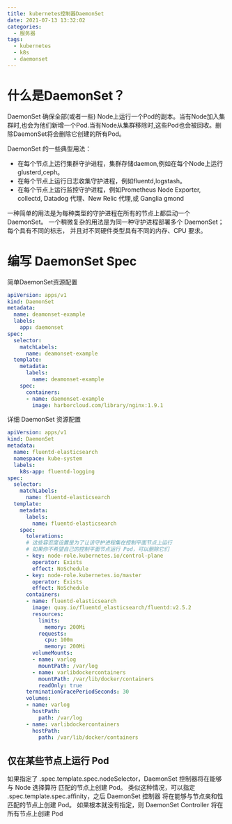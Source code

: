 ```yaml
---
title: kubernetes控制器DaemonSet
date: 2021-07-13 13:32:02
categories:
  - 服务器
tags:
  - kubernetes 
  - k8s
  - daemonset
---
```


# 什么是DaemonSet？

DaemonSet 确保全部(或者一些) Node上运行一个Pod的副本。当有Node加入集群时,也会为他们新增一个Pod.当有Node从集群移除时,这些Pod也会被回收。删除DaemonSet将会删除它创建的所有Pod。

DaemonSet 的一些典型用法：

- 在每个节点上运行集群守护进程，集群存储daemon,例如在每个Node上运行glusterd,ceph。
- 在每个节点上运行日志收集守护进程，例如fluentd,logstash。
- 在每个节点上运行监控守护进程，例如Prometheus Node Exporter, collectd, Datadog 代理、New Relic 代理,或 Ganglia gmond

一种简单的用法是为每种类型的守护进程在所有的节点上都启动一个 DaemonSet。 一个稍微复杂的用法是为同一种守护进程部署多个 DaemonSet；每个具有不同的标志， 并且对不同硬件类型具有不同的内存、CPU 要求。 

# 编写 DaemonSet Spec

简单DaemonSet资源配置

```yaml
apiVersion: apps/v1
kind: DaemonSet
metadata:
  name: deamonset-example
  labels:
    app: daemonset
spec:
  selector:
    matchLabels:
      name: deamonset-example
  template:
    metadata:
      labels:
        name: deamonset-example
    spec:
      containers:
      - name: daemonset-example
        image: harborcloud.com/library/nginx:1.9.1
```

详细 DaemonSet 资源配置

```yaml
apiVersion: apps/v1
kind: DaemonSet
metadata:
  name: fluentd-elasticsearch
  namespace: kube-system
  labels:
    k8s-app: fluentd-logging
spec:
  selector:
    matchLabels:
      name: fluentd-elasticsearch
  template:
    metadata:
      labels:
        name: fluentd-elasticsearch
    spec:
      tolerations:
      # 这些容忍度设置是为了让该守护进程集在控制平面节点上运行
      # 如果你不希望自己的控制平面节点运行 Pod，可以删除它们
      - key: node-role.kubernetes.io/control-plane
        operator: Exists
        effect: NoSchedule
      - key: node-role.kubernetes.io/master
        operator: Exists
        effect: NoSchedule
      containers:
      - name: fluentd-elasticsearch
        image: quay.io/fluentd_elasticsearch/fluentd:v2.5.2
        resources:
          limits:
            memory: 200Mi
          requests:
            cpu: 100m
            memory: 200Mi
        volumeMounts:
        - name: varlog
          mountPath: /var/log
        - name: varlibdockercontainers
          mountPath: /var/lib/docker/containers
          readOnly: true
      terminationGracePeriodSeconds: 30
      volumes:
      - name: varlog
        hostPath:
          path: /var/log
      - name: varlibdockercontainers
        hostPath:
          path: /var/lib/docker/containers
```

## 仅在某些节点上运行 Pod

如果指定了 .spec.template.spec.nodeSelector，DaemonSet 控制器将在能够与 Node 选择算符 匹配的节点上创建 Pod。 类似这种情况，可以指定 .spec.template.spec.affinity，之后 DaemonSet 控制器 将在能够与节点亲和性 匹配的节点上创建 Pod。 如果根本就没有指定，则 DaemonSet Controller 将在所有节点上创建 Pod

